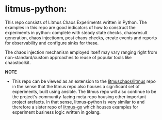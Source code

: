 # litmus-python: 

This repo consists of Litmus Chaos Experiments written in Python. The examples in this repo are good indicators 
of how to construct the experiments in python: complete with steady state checks, chaosresult generation, chaos injectionm, 
post chaos checks, create events and reports for observability and configure sinks for these. 

The chaos injection mechanism employed itself may vary ranging right from non-standard/custom approaches to reuse of
popular tools like chaostoolkit. 

**NOTE**

- This repo can be viewed as an extension to the [litmuschaos/litmus](https://github.com/litmuschaos/litmus) repo
  in the sense that the litmus repo also houses a significant set of experiments, built using ansible. The litmus repo 
  will also continue to be the project's community-facing meta repo housing other important project arefacts. In that 
  sense, litmus-python is very similar to and therefore a sister repo of [litmus-go](https://github.com/litmuschaos/litmus-go) which
  houses examples for experiment business logic written in golang. 



